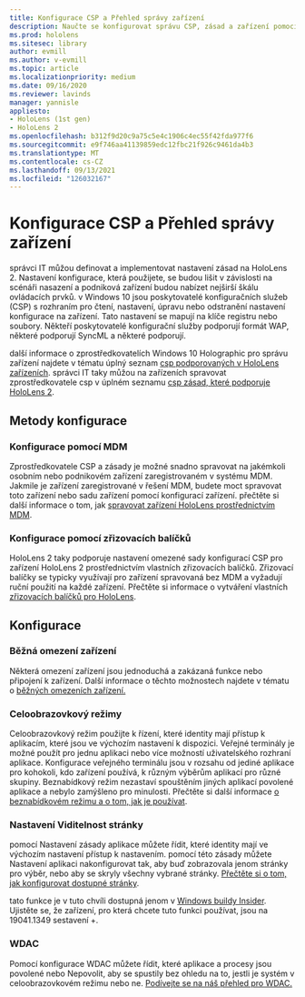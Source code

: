 ```yaml
---
title: Konfigurace CSP a Přehled správy zařízení
description: Naučte se konfigurovat správu CSP, zásad a zařízení pomocí správy mobilních zařízení a zřizovacích balíčků.
ms.prod: hololens
ms.sitesec: library
author: evmill
ms.author: v-evmill
ms.topic: article
ms.localizationpriority: medium
ms.date: 09/16/2020
ms.reviewer: lavinds
manager: yannisle
appliesto:
- HoloLens (1st gen)
- HoloLens 2
ms.openlocfilehash: b312f9d20c9a75c5e4c1906c4ec55f42fda977f6
ms.sourcegitcommit: e9f746aa41139859edc12fbc21f926c9461da4b3
ms.translationtype: MT
ms.contentlocale: cs-CZ
ms.lasthandoff: 09/13/2021
ms.locfileid: "126032167"
---
```

# <a name="configure-csps-and-device-management-overview"></a>Konfigurace CSP a Přehled správy zařízení

správci IT můžou definovat a implementovat nastavení zásad na HoloLens 2. Nastavení konfigurace, která použijete, se budou lišit v závislosti na scénáři nasazení a podniková zařízení budou nabízet nejširší škálu ovládacích prvků. v Windows 10 jsou poskytovatelé konfiguračních služeb (CSP) s rozhraním pro čtení, nastavení, úpravu nebo odstranění nastavení konfigurace na zařízení. Tato nastavení se mapují na klíče registru nebo soubory. Někteří poskytovatelé konfigurační služby podporují formát WAP, některé podporují SyncML a některé podporují.

další informace o zprostředkovatelích Windows 10 Holographic pro správu zařízení najdete v tématu úplný seznam [csp podporovaných v HoloLens zařízeních](/windows/client-management/mdm/configuration-service-provider-reference#hololens).
správci IT taky můžou na zařízeních spravovat zprostředkovatele csp v úplném seznamu [csp zásad, které podporuje HoloLens 2](/windows/client-management/mdm/policy-csps-supported-by-hololens2).

## <a name="configuration-methods"></a>Metody konfigurace

### <a name="configure-with-mdm"></a>Konfigurace pomocí MDM

Zprostředkovatele CSP a zásady je možné snadno spravovat na jakémkoli osobním nebo podnikovém zařízení zaregistrovaném v systému MDM. Jakmile je zařízení zaregistrované v řešení MDM, budete moct spravovat toto zařízení nebo sadu zařízení pomocí konfigurací zařízení. přečtěte si další informace o tom, jak [spravovat zařízení HoloLens prostřednictvím MDM](hololens-mdm-configure.md).

### <a name="configure-with-provisioning-packages"></a>Konfigurace pomocí zřizovacích balíčků

HoloLens 2 taky podporuje nastavení omezené sady konfigurací CSP pro zařízení HoloLens 2 prostřednictvím vlastních zřizovacích balíčků. Zřizovací balíčky se typicky využívají pro zařízení spravovaná bez MDM a vyžadují ruční použití na každé zařízení. Přečtěte si informace o vytváření vlastních [zřizovacích balíčků pro HoloLens](hololens-provisioning.md).

## <a name="configurations"></a>Konfigurace

### <a name="common-device-restrictions"></a>Běžná omezení zařízení

Některá omezení zařízení jsou jednoduchá a zakázaná funkce nebo připojení k zařízení. Další informace o těchto možnostech najdete v tématu o [běžných omezeních zařízení.](hololens-common-device-restrictions.md)

### <a name="kiosk-modes"></a>Celoobrazovkový režimy

Celoobrazovkový režim použijte k řízení, které identity mají přístup k aplikacím, které jsou ve výchozím nastavení k dispozici. Veřejné terminály je možné použít pro jednu aplikaci nebo více možností uživatelského rozhraní aplikace. Konfigurace veřejného terminálu jsou v rozsahu od jediné aplikace pro kohokoli, kdo zařízení používá, k různým výběrům aplikací pro různé skupiny. Beznabídkový režim nezastaví spouštěním jiných aplikací povolené aplikace a nebylo zamýšleno pro minulosti. Přečtěte si další informace [o beznabídkovém režimu a o tom, jak je používat](hololens-kiosk.md).

### <a name="settings-page-visibility"></a>Nastavení Viditelnost stránky

pomocí Nastavení zásady aplikace můžete řídit, které identity mají ve výchozím nastavení přístup k nastavením. pomocí této zásady můžete Nastavení aplikaci nakonfigurovat tak, aby buď zobrazovala jenom stránky pro výběr, nebo aby se skryly všechny vybrané stránky. [Přečtěte si o tom, jak konfigurovat dostupné stránky](settings-uri-list.md).

tato funkce je v tuto chvíli dostupná jenom v [Windows buildy Insider](hololens-insider.md). Ujistěte se, že zařízení, pro která chcete tuto funkci používat, jsou na 19041.1349 sestavení +.

### <a name="wdac"></a>WDAC

Pomocí konfigurace WDAC můžete řídit, které aplikace a procesy jsou povolené nebo Nepovolit, aby se spustily bez ohledu na to, jestli je systém v celoobrazovkovém režimu nebo ne.
[Podívejte se na náš přehled pro WDAC.](windows-defender-application-control-wdac.md)
